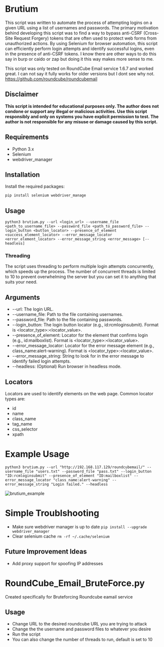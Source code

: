 # Brutium

This script was written to automate the process of attempting logins on a given URL using a list of usernames and passwords. The primary motivation behind developing this script was to find a way to bypass anti-CSRF (Cross-Site Request Forgery) tokens that are often used to protect web forms from unauthorized actions. By using Selenium for browser automation, this script can efficiently perform login attempts and identify successful logins, even in the presence of anti-CSRF tokens. I know there are other ways to do this say in burp or caido or zap but doing it this way makes more sense to me. 

This script was only tested on RoundCube Email service 1.6.7 and worked great. I can not say it fully works for older versions but I dont see why not. https://github.com/roundcube/roundcubemail

## Disclaimer

**This script is intended for educational purposes only. The author does not condone or support any illegal or malicious activities. Use this script responsibly and only on systems you have explicit permission to test. The author is not responsible for any misuse or damage caused by this script.**

## Requirements

- Python 3.x
- Selenium
- webdriver_manager

## Installation

Install the required packages:

```bash
pip install selenium webdriver_manage
```
## Usage
`python3 brutium.py --url <login_url> --username_file <path_to_username_file> --password_file <path_to_password_file> --login_button <button_locator> --presence_of_element <success_element_locator> --error_message_locator <error_element_locator> --error_message_string <error_message> [--headless]`

### Threading

The script uses threading to perform multiple login attempts concurrently, which speeds up the process. The number of concurrent threads is limited to 10 to prevent overwhelming the server but you can set it to anything that suits your need.

## Arguments
- --url: The login URL.
- --username_file: Path to the file containing usernames.
- --password_file: Path to the file containing passwords.
- --login_button: The login button locator (e.g., id:rcmloginsubmit). Format is <locator_type>:<locator_value>.
- --presence_of_element: Locator for the element that confirms login (e.g., id:mailboxlist). Format is <locator_type>:<locator_value>.
- --error_message_locator: Locator for the error message element (e.g., class_name:alert-warning). Format is <locator_type>:<locator_value>.
- --error_message_string: String to look for in the error message to identify failed login attempts.
- --headless: (Optional) Run browser in headless mode.

## Locators
Locators are used to identify elements on the web page. Common locator types are:

- id
- name
- class_name
- tag_name
- css_selector
- xpath

# Example Usage
`python3 brutium.py --url "http://192.168.117.129/roundcubemail/" --username_file "users.txt" --password_file "pass.txt" --login_button "ID:rcmloginsubmit" --presence_of_element "ID:mailboxlist" --error_message_locator "class_name:alert-warning" --error_message_string "Login failed." --headless`

![brutium_example](https://github.com/user-attachments/assets/32f07bde-fb70-4d33-a764-53d5b4d255ca)

# Simple Troublshooting

- Make sure webdriver manager is up to date `pip install --upgrade webdriver_manager`
- Clear selenium cache `rm -rf ~/.cache/selenium`

## Future Improvement Ideas

- Add proxy support for spoofing IP addresses

# RoundCube_Email_BruteForce.py

Created specifically for Bruteforcing Roundcube eamail service

## Usage

- Change URL to the desired roundcube URL you are trying to attack
- Change the the username and password files to whatever you desire
- Run the script
- You can also change the number of threads to run, default is set to 10
